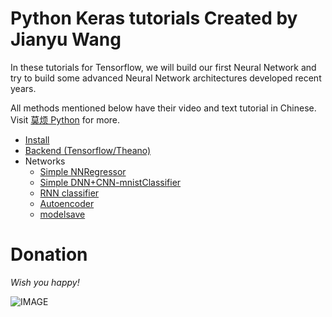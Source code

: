 # Python Keras tutorials Created by Jianyu Wang

In these tutorials for Tensorflow, we will build our first Neural Network and try to build some advanced Neural Network architectures developed recent years.

All methods mentioned below have their video and text tutorial in Chinese. Visit [莫烦 Python](https://morvanzhou.github.io/tutorials/) for more.


* [Install](https://github.com/NJUPTwangjianyu/KerasTutorials/blob/master/1-installation.py)
* [Backend (Tensorflow/Theano)](https://github.com/NJUPTwangjianyu/KerasTutorials/blob/master/2-backend.py)
* Networks
  * [Simple NNRegressor](https://github.com/NJUPTwangjianyu/KerasTutorials/blob/master/3-nnregressor.ipynb)
  * [Simple DNN+CNN-mnistClassifier](https://github.com/NJUPTwangjianyu/KerasTutorials/blob/master/4-mnistclassifierDNN%2BCNN.ipynb)
  * [RNN classifier](https://github.com/NJUPTwangjianyu/KerasTutorials/blob/master/5-mnistsimpleRNN.ipynb)
  * [Autoencoder](https://github.com/NJUPTwangjianyu/KerasTutorials/blob/master/6-autoencoder.ipynb)
  * [modelsave](https://github.com/NJUPTwangjianyu/KerasTutorials/blob/master/7-modelsave.ipynb)


# Donation

*Wish you happy!*

![IMAGE](https://www.17qq.com/img_biaoqing/25814826.jpeg)

